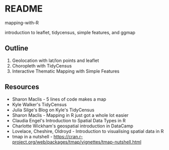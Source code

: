 # README

mapping-with-R


introduction to leaflet, tidycensus, simple features, and ggmap


## Outline
1. Geolocation with lat/lon points and leaflet
1. Choropleth with TidyCensus
1. Interactive Thematic Mapping with Simple Features


## Resources

- Sharon Maclis - 5 lines of code makes a map
- Kyle Walker's TidyCensus
- Julia Silge's Blog on Kyle's TidyCensus
- Sharon Maclis - Mapping in R just got a whole lot easier
- Claudia Engel's Introduction to Spatial Data Types in R
- Charlotte Wickham's geospatial introduction in DataCamp
- Lovelace, Cheshire, Oldroyd - Introduction to visualising spatial data in R
- tmap in a nutshell - https://cran.r-project.org/web/packages/tmap/vignettes/tmap-nutshell.html
